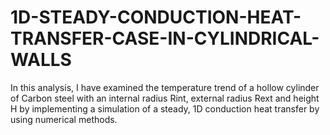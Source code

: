 # 1D-STEADY-CONDUCTION-HEAT-TRANSFER-CASE-IN-CYLINDRICAL-WALLS
In this analysis, I have examined the temperature trend of a hollow cylinder of Carbon steel with an internal radius Rint, external radius Rext and height H by implementing a simulation of a steady, 1D conduction heat transfer by using numerical methods. 
